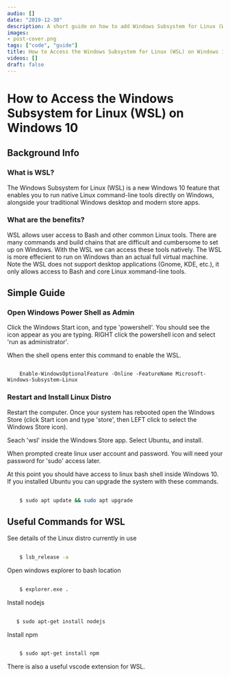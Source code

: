 ```yaml
---
audio: []
date: "2019-12-30"
description: A short guide on how to add Windows Subsystem for Linux (WSL) to Windows 10. 
images:
- post-cover.png
tags: ["code", "guide"]
title: How to Access the Windows Subsystem for Linux (WSL) on Windows 10
videos: []
draft: false
---
```


# How to Access the Windows Subsystem for Linux (WSL) on Windows 10

## Background Info

### What is WSL?

The Windows Subsystem for Linux (WSL) is a new Windows 10 feature that enables you to run native Linux command-line tools directly on Windows, alongside your traditional Windows desktop and modern store apps.

### What are the benefits?

WSL allows user access to Bash and other common Linux tools. There are many commands and build chains that are difficult and cumbersome to set up on Windows. With the WSL we can access these tools natively. The WSL is more effecient to run on Windows than an actual full virtual machine. Note the WSL does not support desktop applications (Gnome, KDE, etc.), it only allows access to Bash and core Linux xommand-line tools.

## Simple Guide

### Open Windows Power Shell as Admin

Click the Windows Start icon, and type 'powershell'. You should see the icon appear as you are typing. RIGHT click the powershell icon and select 'run as administrator'.

When the shell opens enter this command to enable the WSL.

``` posh
   
    Enable-WindowsOptionalFeature -Online -FeatureName Microsoft-Windows-Subsystem-Linux

```

### Restart and Install Linux Distro

Restart the computer. Once your system has rebooted open the Windows Store (click Start icon and type 'store', then LEFT click to select the Windows Store icon). 

Seach 'wsl' inside the Windows Store app. Select Ubuntu, and install. 

When prompted create linux user account and password. You will need your password for 'sudo' access later. 

At this point you should have access to linux bash shell inside Windows 10. If you installed Ubuntu you can upgrade the system with these commands.

``` bash
   
    $ sudo apt update && sudo apt upgrade

```

## Useful Commands for WSL

See details of the Linux distro currently in use

``` bash
   
    $ lsb_release -a

```

Open windows explorer to bash location

``` bash
   
    $ explorer.exe .

```

Install nodejs

 ``` bash
   
    $ sudo apt-get install nodejs

```

Install npm

``` bash
   
    $ sudo apt-get install npm

```

There is also a useful vscode extension for WSL.